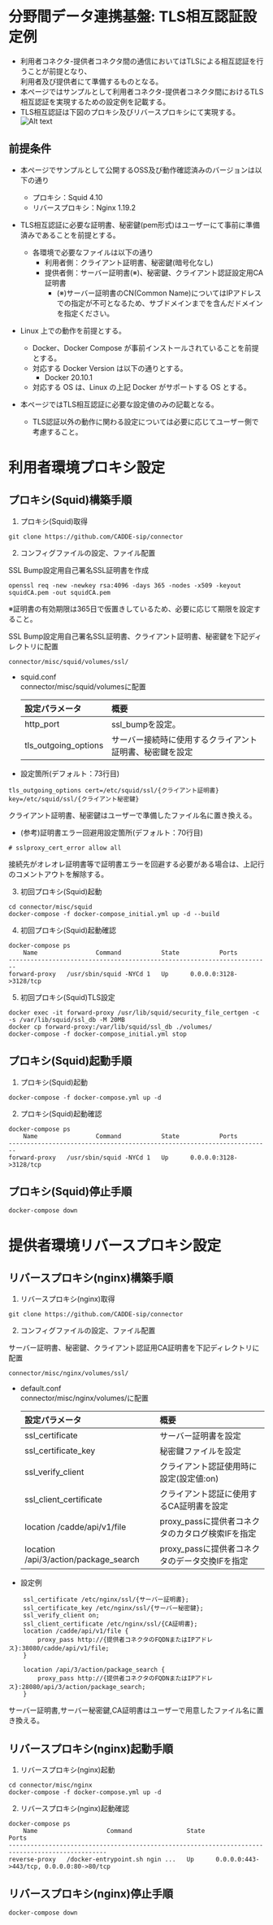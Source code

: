 # 分野間データ連携基盤: TLS相互認証設定例
- 利用者コネクタ-提供者コネクタ間の通信においてはTLSによる相互認証を行うことが前提となり、  
利用者及び提供者にて準備するものとなる。
- 本ページではサンプルとして利用者コネクタ-提供者コネクタ間におけるTLS相互認証を実現するための設定例を記載する。
- TLS相互認証は下図のプロキシ及びリバースプロキシにて実現する。
![Alt text](../doc/png/conf_example.png?raw=true "Title")

## 前提条件

- 本ページでサンプルとして公開するOSS及び動作確認済みのバージョンは以下の通り
    - プロキシ：Squid 4.10
    - リバースプロキシ：Nginx 1.19.2

- TLS相互認証に必要な証明書、秘密鍵(pem形式)はユーザーにて事前に準備済みであることを前提とする。
  - 各環境で必要なファイルは以下の通り
    - 利用者側：クライアント証明書、秘密鍵(暗号化なし)
    - 提供者側：サーバー証明書(※)、秘密鍵、クライアント認証設定用CA証明書
      - (※)サーバー証明書のCN(Common Name)についてはIPアドレスでの指定が不可となるため、サブドメインまでを含んだドメインを指定ください。 
- Linux 上での動作を前提とする。
  - Docker、Docker Compose が事前インストールされていることを前提とする。
  - 対応する Docker Version は以下の通りとする。
    - Docker 20.10.1
  - 対応する OS は、Linux の上記 Docker がサポートする OS とする。

- 本ページではTLS相互認証に必要な設定値のみの記載となる。
  - TLS認証以外の動作に関わる設定については必要に応じてユーザー側で考慮すること。

# 利用者環境プロキシ設定

## プロキシ(Squid)構築手順

1. プロキシ(Squid)取得

```
git clone https://github.com/CADDE-sip/connector
```

2. コンフィグファイルの設定、ファイル配置

SSL Bump設定用自己署名SSL証明書を作成
```
openssl req -new -newkey rsa:4096 -days 365 -nodes -x509 -keyout squidCA.pem -out squidCA.pem
```
※証明書の有効期限は365日で仮置きしているため、必要に応じて期限を設定すること。

SSL Bump設定用自己署名SSL証明書、クライアント証明書、秘密鍵を下記ディレクトリに配置
```
connector/misc/squid/volumes/ssl/
```


- squid.conf
  <br>connector/misc/squid/volumesに配置<br>

  | 設定パラメータ | 概要 |
  | :------------- | :-------------------------- |
  | http_port | ssl_bumpを設定。 |
  | tls_outgoing_options | サーバー接続時に使用するクライアント証明書、秘密鍵を設定 |

 - 設定箇所(デフォルト：73行目)
```
tls_outgoing_options cert=/etc/squid/ssl/{クライアント証明書} key=/etc/squid/ssl/{クライアント秘密鍵}
```
クライアント証明書、秘密鍵はユーザーで準備したファイル名に置き換える。

 - (参考)証明書エラー回避用設定箇所(デフォルト：70行目)
```
# sslproxy_cert_error allow all
```
接続先がオレオレ証明書等で証明書エラーを回避する必要がある場合は、上記行のコメントアウトを解除する。

3. 初回プロキシ(Squid)起動

```
cd connector/misc/squid
docker-compose -f docker-compose_initial.yml up -d --build
```

4. 初回プロキシ(Squid)起動確認

```
docker-compose ps
    Name                Command           State           Ports
------------------------------------------------------------------------
forward-proxy   /usr/sbin/squid -NYCd 1   Up      0.0.0.0:3128->3128/tcp
```

5. 初回プロキシ(Squid)TLS設定

```
docker exec -it forward-proxy /usr/lib/squid/security_file_certgen -c -s /var/lib/squid/ssl_db -M 20MB
docker cp forward-proxy:/var/lib/squid/ssl_db ./volumes/
docker-compose -f docker-compose_initial.yml stop
```
## プロキシ(Squid)起動手順
1. プロキシ(Squid)起動

```
docker-compose -f docker-compose.yml up -d
```

2. プロキシ(Squid)起動確認

```
docker-compose ps
    Name                Command           State           Ports
------------------------------------------------------------------------
forward-proxy   /usr/sbin/squid -NYCd 1   Up      0.0.0.0:3128->3128/tcp
```

## プロキシ(Squid)停止手順

```
docker-compose down
```

# 提供者環境リバースプロキシ設定

## リバースプロキシ(nginx)構築手順

1. リバースプロキシ(nginx)取得

```
git clone https://github.com/CADDE-sip/connector
```

2. コンフィグファイルの設定、ファイル配置

サーバー証明書、秘密鍵、クライアント認証用CA証明書を下記ディレクトリに配置
```
connector/misc/nginx/volumes/ssl/
```


- default.conf
  <br>connector/misc/nginx/volumes/に配置<br>

  | 設定パラメータ | 概要 |
  | :------------- | :-------------------------- |
  | ssl_certificate | サーバー証明書を設定 |
  | ssl_certificate_key | 秘密鍵ファイルを設定 |
  | ssl_verify_client | クライアント認証使用時に設定(設定値:on) |
  | ssl_client_certificate | クライアント認証に使用するCA証明書を設定 |
  | location /cadde/api/v1/file | proxy_passに提供者コネクタのカタログ検索IFを指定 |
  | location /api/3/action/package_search | proxy_passに提供者コネクタのデータ交換IFを指定 |

 - 設定例
```
    ssl_certificate /etc/nginx/ssl/{サーバー証明書};
    ssl_certificate_key /etc/nginx/ssl/{サーバー秘密鍵};
    ssl_verify_client on;
    ssl_client_certificate /etc/nginx/ssl/{CA証明書};
    location /cadde/api/v1/file {
        proxy_pass http://{提供者コネクタのFQDNまたはIPアドレス}:38080/cadde/api/v1/file;
    }

    location /api/3/action/package_search {
        proxy_pass http://{提供者コネクタのFQDNまたはIPアドレス}:28080/api/3/action/package_search;
    }
```
サーバー証明書,サーバー秘密鍵,CA証明書はユーザーで用意したファイル名に置き換える。

## リバースプロキシ(nginx)起動手順
1. リバースプロキシ(nginx)起動

```
cd connector/misc/nginx
docker-compose -f docker-compose.yml up -d
```

2. リバースプロキシ(nginx)起動確認

```
docker-compose ps
    Name                   Command               State                    Ports
-------------------------------------------------------------------------------------------------
reverse-proxy   /docker-entrypoint.sh ngin ...   Up      0.0.0.0:443->443/tcp, 0.0.0.0:80->80/tcp
```

## リバースプロキシ(nginx)停止手順
```
docker-compose down
```
